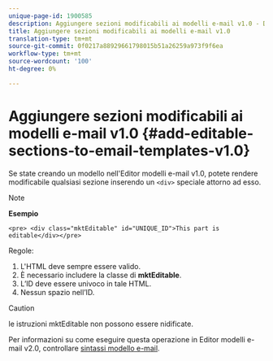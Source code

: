 ```yaml
---
unique-page-id: 1900585
description: Aggiungere sezioni modificabili ai modelli e-mail v1.0 - Documenti Marketo - Documentazione prodotto
title: Aggiungere sezioni modificabili ai modelli e-mail v1.0
translation-type: tm+mt
source-git-commit: 0f0217a88929661798015b51a26259a973f9f6ea
workflow-type: tm+mt
source-wordcount: '100'
ht-degree: 0%

---
```



# Aggiungere sezioni modificabili ai modelli e-mail v1.0 {#add-editable-sections-to-email-templates-v1.0}

Se state creando un modello nell&#39;Editor modelli e-mail v1.0, potete rendere modificabile qualsiasi sezione inserendo un `<div>` speciale attorno ad esso.

>[!NOTE]
>
>**Esempio**
>
>`<pre> <div class="mktEditable" id="UNIQUE_ID">This part is editable</div></pre>`

Regole:

1. L&#39;HTML deve sempre essere valido.
1. È necessario includere la classe di **mktEditable**.
1. L’ID deve essere univoco in tale HTML.
1. Nessun spazio nell’ID.

>[!CAUTION]
>
>le istruzioni mktEditable non possono essere nidificate.

Per informazioni su come eseguire questa operazione in Editor modelli e-mail v2.0, controllare [sintassi modello e-mail](/help/marketo/product-docs/email-marketing/general/email-editor-2/email-template-syntax.md).
